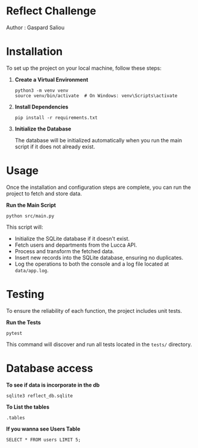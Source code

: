 # Reflect Challenge

Author : Gaspard Saliou

# Installation

To set up the project on your local machine, follow these steps:


1. **Create a Virtual Environment**

    ```
    python3 -m venv venv
    source venv/bin/activate  # On Windows: venv\Scripts\activate
    ```

2. **Install Dependencies**

    ```
    pip install -r requirements.txt
    ```

4. **Initialize the Database**

    The database will be initialized automatically when you run the main script if it does not already exist.


# Usage

Once the installation and configuration steps are complete, you can run the project to fetch and store data.

**Run the Main Script**
    
    
    python src/main.py
    

This script will:
- Initialize the SQLite database if it doesn't exist.
- Fetch users and departments from the Lucca API.
- Process and transform the fetched data.
- Insert new records into the SQLite database, ensuring no duplicates.
- Log the operations to both the console and a log file located at `data/app.log`.


# Testing

To ensure the reliability of each function, the project includes unit tests.

**Run the Tests**

    
    pytest
    

This command will discover and run all tests located in the `tests/` directory.

# Database access

**To see if data is incorporate in the db**
  

    sqlite3 reflect_db.sqlite


**To List the tables**

    
    .tables
    

**If you wanna see Users Table**

    
    SELECT * FROM users LIMIT 5;
    